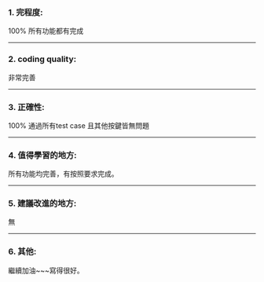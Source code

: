 ### 1. 完程度:
100%
所有功能都有完成

---

### 2. coding quality:
非常完善

---

### 3. 正確性:
100%
通過所有test case 且其他按鍵皆無問題

---

### 4. 值得學習的地方:
所有功能均完善，有按照要求完成。

---

### 5. 建議改進的地方:
無

---

### 6. 其他:
繼續加油~~~寫得很好。